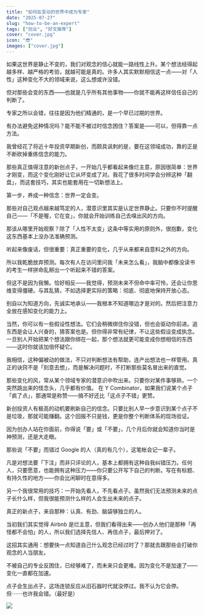```yaml
---
title: "如何在变动的世界中成为专家"
date: "2025-07-27"
slug: "how-to-be-an-expert"
tags: ["创业", "好文推荐"]
cover: "cover.jpg"
icon: "😎"
images: ["cover.jpg"]
---
```

如果这世界是静止不变的，我们对观念的信心就能一路线性上升。某个想法经得起越多样、越严格的考验，就越可能是真的。许多人其实默默相信这一点——对「人性」这种变化不大的领域来说，这么想或许没错。



但对那些会变的东西——也就是几乎所有其他事物——你就不能再这样信任自己的判断了。



专家之所以会错，往往是因为他们精通的，是一个早已过期的世界。



有办法避免这种情况吗？能不能不被过时信念困住？答案是——可以，但得靠一点方法。



我曾经花了将近十年投资早期新创，而颇具讽刺的是，要在这领域成功，靠的正是不断砍掉重练信念的能力。



那些真正值得注意的新创点子，一开始几乎都看起来像烂主意，原因很简单：世界才刚变，而这个变化刚好让它从坏变成了对。我花了很多时间学会分辨这种「翻盘」，而这套技巧，其实也能套用在一切新想法上。



第一步，养成一种信念：世界一定会变。



那些对自己观点越来越笃定的人，潜意识里其实是认定世界静止。只要你不时提醒自己——「不是喔，它在变」，你就会开始训练自己去嗅出风的方向。



那该从哪里开始观察？除了「人性不太变」这条中等实用的原则外，很抱歉，变化这东西基本上没办法准确预测。



听起来像废话，但很重要：真正重要的变化，几乎从来都来自意料之外的方向。



所以我乾脆放弃预测。每次有人在访问里问我「未来怎么看」，我脑中都像没读书的考生一样拼命乱掰出一个听起来不错的答案。



但这不是因为我懒。恰好相反——我觉得，预测未来不但命中率可怜，还会让你思维变得僵硬。与其乱猜，不如选择更实际的策略：彻底、彻底地保持开放心态。



别自以为知道方向，先诚实地承认——我根本不知道哪边才是对的。然后把注意力全放在感知变化的能力上。



当然，你可以有一些假设性想法。它们会稍微绑住你没错，但也会驱动你前进。追东西是会让人兴奋的，猜答案也是。但你得非常有纪律，不让这些假设变成执念。
一旦别人开始把某个想法跟你绑在一起，那个想法就更可能变成你想相信的东西——这时你就该加倍怀疑它。



我相信，这种偏被动的做法，不只对判断想法有帮助，连产出想法也一样管用。真正的诀窍不是「刻意去想」，而是解决问题时，不打断那些莫名冒出来的直觉。



那些变化的风，常从某个领域专家的潜意识中吹出来。只要你对某件事够熟，一个突然跳出来的怪念头，几乎都有价值。
在 Y Combinator，如果我们说某个点子「疯了点」，那通常是称赞——搞不好还比「这点子不错」更赞。



新创投资人有极高的动机要刷新自己的信念。只要比别人早一步意识到某个点子不是垃圾，那就可能赚翻。这个回报不只是钱，更是你整个判断体系的现场验证。



因为创办人站在你面前，你得说「要」或「不要」，几个月后你就会知道你当时是神预测，还是大走眼。



那些说「不要」而错过 Google 的人（真的有几个），这笔帐会记一辈子。



凡是对想法要「下注」而非只评论的人，基本上都拥有这种自我纠错压力。任何人，只要愿意，也能拥有这种压力——你只要公开写下自己的判断。写在有标题、有持久性的地方——你会比闲聊时在意得多。



另一个我很常用的技巧：一开始先看人，不先看点子。虽然我们无法预测未来的点子长什么样，但我很能预测什么样的人会生出未来的点子。



真正的新点子，来自那种：认真、有劲、脑袋够独立的人。



当初我们其实觉得 Airbnb 是烂主意，但我们看得出来——创办人他们是那种「再怪都不会怕」的人，所以我们选择先信人、再信点子，最后押对了。



这招其实通用：想要快一点知道自己什么观念已经过时了？那就去跟那些会打破你观念的人当朋友。



不被自己的专业反困住，已经够难了，而未来只会更难。因为变化不是加速了——变化一直都在加速。



点子会生出点子，这场连锁反应从旧石器时代就没停过。我不认为它会停。
但⋯⋯也许我会错。（最好是）




![](https://prod-files-secure.s3.us-west-2.amazonaws.com/112d0858-5090-4d34-a606-b75eb8d65fd2/46476355-9cf3-4e99-9b7a-3531bc426380/1000202064.png?X-Amz-Algorithm=AWS4-HMAC-SHA256&X-Amz-Content-Sha256=UNSIGNED-PAYLOAD&X-Amz-Credential=ASIAZI2LB466TCDXV6MS%2F20250807%2Fus-west-2%2Fs3%2Faws4_request&X-Amz-Date=20250807T052841Z&X-Amz-Expires=3600&X-Amz-Security-Token=IQoJb3JpZ2luX2VjEE0aCXVzLXdlc3QtMiJHMEUCIQChoEdqwyMIeJRtM5DXW%2BxbbIgFvpm1eeBq%2B2EeFhCiWgIgNXl%2BplWwoBpDaLSDHIIT%2Fcy22rLif8BUHlCaVRIqPLwqiAQIhf%2F%2F%2F%2F%2F%2F%2F%2F%2F%2FARAAGgw2Mzc0MjMxODM4MDUiDLiVcMQ%2F3h5%2FD1cgVCrcAz4QqT%2F%2By5jch9BZpHK6haEHnNB0HzKjrduP84lhjinn2lPQWN9aIO1TpAhZVxbVOJgZjyJvm0B0c4zv5oo%2BlZ%2B4jxiivw3tbpthd8NEHXy%2B7%2Bs1f3rFUMtsMar7Gdt8%2FnNMMXCgXckQdabgp%2FKME66dZcWT99vHrs6YHXyTlapj8XesmeU%2BD2c5jCv%2FzV77bOsirenBslCP8mDI5RsSTEoCofslzVUuTolUM1Q%2FeLUS%2BQo7VLvoCDuHFsfN%2FWzXqHpp7i%2BRe1nV6e%2FwOgYmtU%2F7ANma3VeKkzVB3Kgok9MkIwCkhL4XtC622L6jwO0FNrk%2BteoZIP6aMCsJ7zzXrFAys0XRFKz32hBSK2ZhDeNWB1fBKNo%2FTa%2B9TK%2Bqe1XfJLduQczlXH40dQZHEdO5fBQIfJkJTzPQYeSRTn1x3ywLS7PKEye1bX7pj74ENA%2FIxm7JT3lQx1n5mLW7A89JhSHN1i9uHAlOPkOagPi6OBq8jQJggeBTz5irbHkk76kPC5wPrFVs2QKNPX7YBj8fTJg5W77i9Gg4B1W788RsGj3ph%2FwjTYbpO6IPkIXjDha0hKwYZtJ7ZMQThULodJp9%2Beig2jUbq%2BbILDbkGtJXqleqjS1By00cDDX%2F8zjcMMrS0MQGOqUBy9Oww5bucKOXILsDPf4I3BUCZeONx844EssJ%2FuJ8%2BsOiFXchHWZyzfODqFdSKjtxIn0loQ1iglTjuJSDUkL11y3GyHykkVBf0%2BXwVtd6WK917u9ZTS8Owx0ldeG4O6fJFAin7xvg52aScACJ2AHAv2zkT0eQQGPE0vBy7yOWXVQ%2FEC0076bYExx%2F%2FO4hvH8zs%2FlsJC1rWZXM53NaLCqXiIbw9m7J&X-Amz-Signature=107d1900f7a1960c0c598692ca6dc3cf3d2dad4261e5732b24d32735b0a18aaa&X-Amz-SignedHeaders=host&x-amz-checksum-mode=ENABLED&x-id=GetObject)

